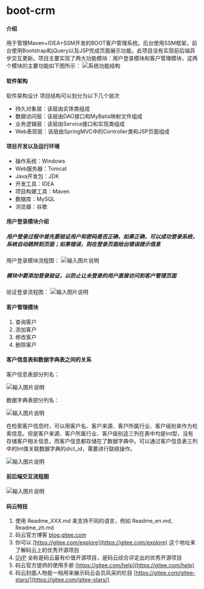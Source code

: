 # boot-crm

#### 介绍
用于管理Maven+IDEA+SSM开发的BOOT客户管理系统。后台使用SSM框架，前台使用Bootstrap和jQuery以及JSP完成页面展示功能。此项目没有实现前后端异步交互更新。项目主要实现了两大功能模块：用户登录模块和客户管理模块，这两个模块的主要功能如下图所示：
![系统功能结构](https://images.gitee.com/uploads/images/2020/0407/154053_065cecb5_6533994.png "客户管理系统.png")

#### 软件架构
软件架构设计
项目结构可以划分为以下几个层次
- 持久对象层：该层由实体类组成
- 数据访问层：该层由DAO接口和MyBatis映射文件组成
- 业务逻辑层：该层由Service接口和实现类组成
- Web表现层：该层由SpringMVC中的Controller类和JSP页面组成

#### 项目开发以及运行环境
- 操作系统：Windows
- Web服务器：Tomcat
- Java开发包：JDK
- 开发工具：IDEA
- 项目构建工具：Maven
- 数据库：MySQL
- 浏览器：谷歌

#### 用户登录模块介绍
##### 用户登录过程中首先要验证用户和密码是否正确，如果正确，可以成功登录系统，系统自动跳转到页面；如果错误，则在登录页面给出错误提示信息
用户登录模块流程图：
![输入图片说明](https://images.gitee.com/uploads/images/2020/0410/180953_d7e275b9_6533994.png "用户登录流程图.png")
##### 模块中要添加登录验证，以防止让未登录的用户直接访问到客户管理页面
验证登录流程图：
![输入图片说明](https://images.gitee.com/uploads/images/2020/0410/205654_32cf9775_6533994.png "登录验证流程图.png") 

#### 客户管理模块
1. 查询客户
2. 添加客户
3. 修改客户
4. 删除客户

#### 客户信息表和数据字典表之间的关系
客户信息表部分列名：

![输入图片说明](https://images.gitee.com/uploads/images/2020/0417/161432_4ae82b00_6533994.png "客户表.png")

数据字典表部分列名：

![输入图片说明](https://images.gitee.com/uploads/images/2020/0417/161445_5a41cb58_6533994.png "数据字典表.png")

在检索客户信息时，可以用客户名、客户来源、客户所属行业、客户级别来作为检索信息。但是客户来源、客户所属行业、客户级别这三列在表中均是Int型，没有存储客户相关信息，而客户信息都存储在了数据字典中。可以通过客户信息表三列中的Int值关联数据字典的dict_id，需要进行联结操作。

![输入图片说明](https://images.gitee.com/uploads/images/2020/0417/164452_d884f08b_6533994.png "屏幕截图.png")

#### 前后端交互流程图
![输入图片说明](https://images.gitee.com/uploads/images/2020/0427/220647_11380187_6533994.png "屏幕截图.png")

#### 码云特技

1.  使用 Readme\_XXX.md 来支持不同的语言，例如 Readme\_en.md, Readme\_zh.md
2.  码云官方博客 [blog.gitee.com](https://blog.gitee.com)
3.  你可以 [https://gitee.com/explore](https://gitee.com/explore) 这个地址来了解码云上的优秀开源项目
4.  [GVP](https://gitee.com/gvp) 全称是码云最有价值开源项目，是码云综合评定出的优秀开源项目
5.  码云官方提供的使用手册 [https://gitee.com/help](https://gitee.com/help)
6.  码云封面人物是一档用来展示码云会员风采的栏目 [https://gitee.com/gitee-stars/](https://gitee.com/gitee-stars/)
